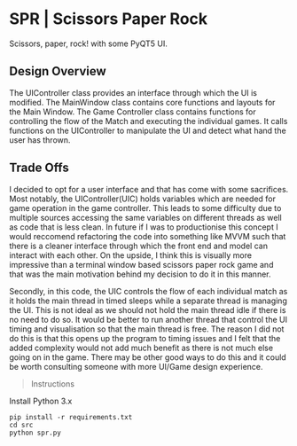 # SPR | Scissors Paper Rock

Scissors, paper, rock! with some PyQT5 UI.

## Design Overview

The UIController class provides an interface through
which the UI is modified. The MainWindow class contains
core functions and layouts for the Main Window. The
Game Controller class contains functions for controlling
the flow of the Match and executing the individual games.
It calls functions on the UIController to manipulate the 
UI and detect what hand the user has thrown.

## Trade Offs

I decided to opt for a user interface and that has come with
some sacrifices. Most notably, the UIController(UIC) holds variables 
which are needed for game operation in the game controller. This leads
to some difficulty due to multiple sources accessing the same
variables on different threads as well as code that is less clean.
In future if I was to productionise this concept I would reccomend
refactoring the code into something like MVVM such that there is 
a cleaner interface through which the front end and model can 
interact with each other. On the upside, I think this is visually
more impressive than a terminal window based scissors paper rock
game and that was the main motivation behind my decision to 
do it in this manner.

Secondly, in this code, the UIC controls the flow of each individual 
match as it holds the main thread in timed sleeps while a separate
thread is managing the UI. This is not ideal as we should not hold
the main thread idle if there is no need to do so. It would be 
better to run another thread that control the UI timing and 
visualisation so that the main thread is free. The reason I did 
not do this is that this opens up the program to timing issues 
and I felt that the added complexity would not add much benefit 
as there is not much else going on in the game. There may be other
good ways to do this and it could be worth consulting someone
with more UI/Game design experience.

> Instructions

Install Python 3.x
```
pip install -r requirements.txt
cd src
python spr.py
```